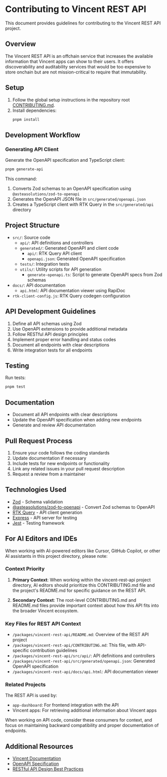 # Contributing to Vincent REST API

This document provides guidelines for contributing to the Vincent REST API project.

## Overview

The Vincent REST API is an offchain service that increases the available information that Vincent apps can show to their users. It offers discoverability and auditability services that would be too expensive to store onchain but are not mission-critical to require that immutability.

## Setup

1. Follow the global setup instructions in the repository root [CONTRIBUTING.md](../../CONTRIBUTING.md).
2. Install dependencies:
   ```bash
   pnpm install
   ```

## Development Workflow

### Generating API Client

Generate the OpenAPI specification and TypeScript client:
```bash
pnpm generate-api
```

This command:
1. Converts Zod schemas to an OpenAPI specification using `@asteasolutions/zod-to-openapi`
2. Generates the OpenAPI JSON file in `src/generated/openapi.json`
3. Creates a TypeScript client with RTK Query in the `src/generated/api` directory

## Project Structure

- `src/`: Source code
  - `api/`: API definitions and controllers
  - `generated/`: Generated OpenAPI and client code
    - `api/`: RTK Query API client
    - `openapi.json`: Generated OpenAPI specification
  - `tests/`: Integration tests
  - `utils/`: Utility scripts for API generation
    - `generate-openapi.ts`: Script to generate OpenAPI specs from Zod schemas
- `docs/`: API documentation
  - `api.html`: API documentation viewer using RapiDoc
- `rtk-client-config.js`: RTK Query codegen configuration

## API Development Guidelines

1. Define all API schemas using Zod
2. Use OpenAPI extensions to provide additional metadata
3. Follow RESTful API design principles
4. Implement proper error handling and status codes
5. Document all endpoints with clear descriptions
6. Write integration tests for all endpoints

## Testing

Run tests:
```bash
pnpm test
```

## Documentation

- Document all API endpoints with clear descriptions
- Update the OpenAPI specification when adding new endpoints
- Generate and review API documentation

## Pull Request Process

1. Ensure your code follows the coding standards
2. Update documentation if necessary
3. Include tests for new endpoints or functionality
4. Link any related issues in your pull request description
5. Request a review from a maintainer

## Technologies Used

- [Zod](https://github.com/colinhacks/zod) - Schema validation
- [@asteasolutions/zod-to-openapi](https://github.com/asteasolutions/zod-to-openapi) - Convert Zod schemas to OpenAPI
- [RTK Query](https://redux-toolkit.js.org/rtk-query/overview) - API client generation
- [Express](https://expressjs.com/) - API server for testing
- [Jest](https://jestjs.io/) - Testing framework

## For AI Editors and IDEs

When working with AI-powered editors like Cursor, GitHub Copilot, or other AI assistants in this project directory, please note:

### Context Priority

1. **Primary Context**: When working within the vincent-rest-api project directory, AI editors should prioritize this CONTRIBUTING.md file and the project's README.md for specific guidance on the REST API.

2. **Secondary Context**: The root-level CONTRIBUTING.md and README.md files provide important context about how this API fits into the broader Vincent ecosystem.

### Key Files for REST API Context

- `/packages/vincent-rest-api/README.md`: Overview of the REST API project
- `/packages/vincent-rest-api/CONTRIBUTING.md`: This file, with API-specific contribution guidelines
- `/packages/vincent-rest-api/src/api/`: API definitions and controllers
- `/packages/vincent-rest-api/src/generated/openapi.json`: Generated OpenAPI specification
- `/packages/vincent-rest-api/docs/api.html`: API documentation viewer

### Related Projects

The REST API is used by:
- `app-dashboard`: For frontend integration with the API
- Vincent apps: For retrieving additional information about Vincent apps

When working on API code, consider these consumers for context, and focus on maintaining backward compatibility and proper documentation of endpoints.

## Additional Resources

- [Vincent Documentation](https://docs.heyvincent.ai/)
- [OpenAPI Specification](https://spec.openapis.org/oas/latest.html)
- [RESTful API Design Best Practices](https://restfulapi.net/)
